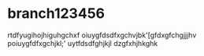 # branch123456
rtdfyugihojhiguhgchxf
oiuygfdsdfxgchvjbk'[gfdxgfchgjjjhv
poiuygfdfxgchjkl;'
uytfdsdfghjkjl
dzgfxhjhkghk
